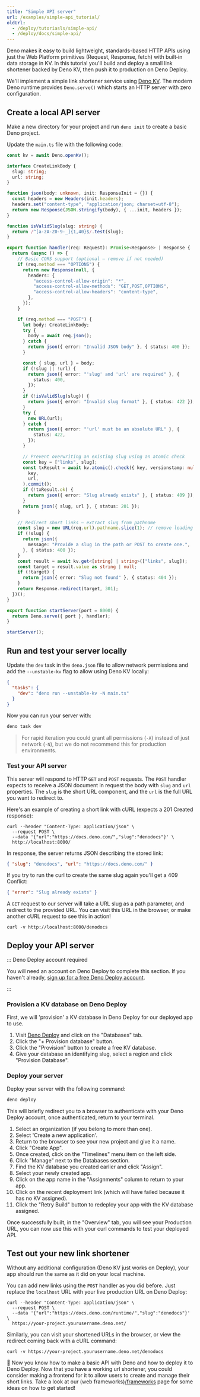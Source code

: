 ```yaml
---
title: "Simple API server"
url: /examples/simple-api_tutorial/
oldUrl:
  - /deploy/tutoriasls/simple-api/
  - /deploy/docs/simple-api/
---
```


Deno makes it easy to build lightweight, standards-based HTTP APIs using just
the Web Platform primitives (Request, Response, fetch) with built‑in data
storage in KV. In this tutorial you'll build and deploy a small link shortener
backed by Deno KV, then push it to production on Deno Deploy.

We'll implement a simple link shortener service using
[Deno KV](/deploy/kv/manual). The modern Deno runtime provides `Deno.serve()`
which starts an HTTP server with zero configuration.

## Create a local API server

Make a new directory for your project and run `deno init` to create a basic Deno
project.

Update the `main.ts` file with the following code:

```ts title="main.ts"
const kv = await Deno.openKv();

interface CreateLinkBody {
  slug: string;
  url: string;
}

function json(body: unknown, init: ResponseInit = {}) {
  const headers = new Headers(init.headers);
  headers.set("content-type", "application/json; charset=utf-8");
  return new Response(JSON.stringify(body), { ...init, headers });
}

function isValidSlug(slug: string) {
  return /^[a-zA-Z0-9-_]{1,40}$/.test(slug);
}

export function handler(req: Request): Promise<Response> | Response {
  return (async () => {
    // Basic CORS support (optional – remove if not needed)
    if (req.method === "OPTIONS") {
      return new Response(null, {
        headers: {
          "access-control-allow-origin": "*",
          "access-control-allow-methods": "GET,POST,OPTIONS",
          "access-control-allow-headers": "content-type",
        },
      });
    }

    if (req.method === "POST") {
      let body: CreateLinkBody;
      try {
        body = await req.json();
      } catch {
        return json({ error: "Invalid JSON body" }, { status: 400 });
      }

      const { slug, url } = body;
      if (!slug || !url) {
        return json({ error: "'slug' and 'url' are required" }, {
          status: 400,
        });
      }
      if (!isValidSlug(slug)) {
        return json({ error: "Invalid slug format" }, { status: 422 });
      }
      try {
        new URL(url);
      } catch {
        return json({ error: "'url' must be an absolute URL" }, {
          status: 422,
        });
      }

      // Prevent overwriting an existing slug using an atomic check
      const key = ["links", slug];
      const txResult = await kv.atomic().check({ key, versionstamp: null }).set(
        key,
        url,
      ).commit();
      if (!txResult.ok) {
        return json({ error: "Slug already exists" }, { status: 409 });
      }
      return json({ slug, url }, { status: 201 });
    }

    // Redirect short links – extract slug from pathname
    const slug = new URL(req.url).pathname.slice(1); // remove leading '/'
    if (!slug) {
      return json({
        message: "Provide a slug in the path or POST to create one.",
      }, { status: 400 });
    }
    const result = await kv.get<[string] | string>(["links", slug]);
    const target = result.value as string | null;
    if (!target) {
      return json({ error: "Slug not found" }, { status: 404 });
    }
    return Response.redirect(target, 301);
  })();
}

export function startServer(port = 8000) {
  return Deno.serve({ port }, handler);
}

startServer();
```

## Run and test your server locally

Update the `dev` task in the `deno.json` file to allow network permissions and
add the `--unstable-kv` flag to allow using Deno KV locally:

```json title="deno.json"
{
  "tasks": {
    "dev": "deno run --unstable-kv -N main.ts"
  }
}
```

Now you can run your server with:

```sh
deno task dev
```

> For rapid iteration you could grant all permissions (`-A`) instead of just
> network (`-N`), but we do not recommend this for production environments.

### Test your API server

This server will respond to HTTP `GET` and `POST` requests. The `POST` handler
expects to receive a JSON document in request the body with `slug` and `url`
properties. The `slug` is the short URL component, and the `url` is the full URL
you want to redirect to.

Here's an example of creating a short link with cURL (expects a 201 Created
response):

```shell
curl --header "Content-Type: application/json" \
  --request POST \
  --data '{"url":"https://docs.deno.com/","slug":"denodocs"}' \
  http://localhost:8000/
```

In response, the server returns JSON describing the stored link:

```json
{ "slug": "denodocs", "url": "https://docs.deno.com/" }
```

If you try to run the curl to create the same slug again you'll get a 409
Conflict:

```json
{ "error": "Slug already exists" }
```

A `GET` request to our server will take a URL slug as a path parameter, and
redirect to the provided URL. You can visit this URL in the browser, or make
another cURL request to see this in action!

```shell
curl -v http://localhost:8000/denodocs
```

## Deploy your API server

::: Deno Deploy account required

You will need an account on Deno Deploy to complete this section. If you haven't
already, [sign up for a free Deno Deploy account](https://console.deno.com/).

:::

### Provision a KV database on Deno Deploy

First, we will 'provision' a KV database in Deno Deploy for our deployed app to
use.

1. Visit [Deno Deploy](https://console.deno.com/) and click on the "Databases"
   tab.
2. Click the "+ Provision database" button.
3. Click the "Provision" button to create a free KV database.
4. Give your database an identifying slug, select a region and click "Provision
   Database".

### Deploy your server

Deploy your server with the following command:

```sh
deno deploy
```

This will briefly redirect you to a browser to authenticate with your Deno
Deploy account, once authenticated, return to your terminal.

1. Select an organization (if you belong to more than one).
2. Select 'Create a new application'.
3. Return to the browser to see your new project and give it a name.
4. Click "Create App".
5. Once created, click on the "Timelines" menu item on the left side.
6. Click "Manage" next to the Databases section.
7. Find the KV database you created earlier and click "Assign".
8. Select your newly created app.
9. Click on the app name in the "Assignments" column to return to your app.
10. Click on the recent deployment link (which will have failed because it has
    no KV assigned).
11. Click the "Retry Build" button to redeploy your app with the KV database
    assigned.

Once successfully built, in the "Overview" tab, you will see your Production
URL, you can now use this with your curl commands to test your deployed API.

## Test out your new link shortener

Without any additional configuration (Deno KV just works on Deploy), your app
should run the same as it did on your local machine.

You can add new links using the `POST` handler as you did before. Just replace
the `localhost` URL with your live production URL on Deno Deploy:

```shell
curl --header "Content-Type: application/json" \
  --request POST \
  --data '{"url":"https://docs.deno.com/runtime/","slug":"denodocs"}' \
  https://your-project.yourusername.deno.net/
```

Similarly, you can visit your shortened URLs in the browser, or view the
redirect coming back with a cURL command:

```shell
curl -v https://your-project.yourusername.deno.net/denodocs
```

🦕 Now you know how to make a basic API with Deno and how to deploy it to Deno
Deploy. Now that you have a working url shortener, you could consider making a
frontend for it to allow users to create and manage their short links. Take a
look at our (web
frameworks)[/frameworks](/examples/#web-frameworks-and-libraries) page for some
ideas on how to get started!
